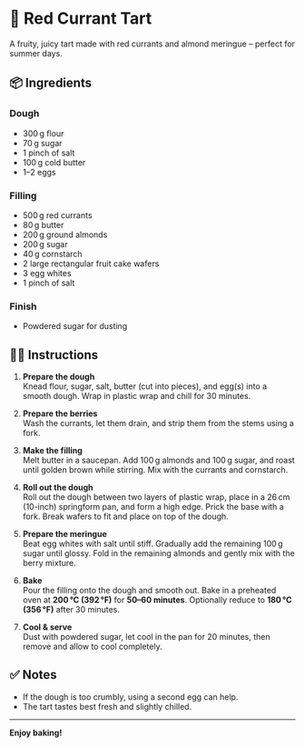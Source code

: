 # 🍒 Red Currant Tart

A fruity, juicy tart made with red currants and almond meringue – perfect for summer days.

## 📦 Ingredients

### Dough
- 300 g flour  
- 70 g sugar  
- 1 pinch of salt  
- 100 g cold butter  
- 1–2 eggs  

### Filling
- 500 g red currants  
- 80 g butter  
- 200 g ground almonds  
- 200 g sugar  
- 40 g cornstarch  
- 2 large rectangular fruit cake wafers  
- 3 egg whites  
- 1 pinch of salt  

### Finish
- Powdered sugar for dusting

## 🧑‍🍳 Instructions

1. **Prepare the dough**  
   Knead flour, sugar, salt, butter (cut into pieces), and egg(s) into a smooth dough. Wrap in plastic wrap and chill for 30 minutes.

2. **Prepare the berries**  
   Wash the currants, let them drain, and strip them from the stems using a fork.

3. **Make the filling**  
   Melt butter in a saucepan. Add 100 g almonds and 100 g sugar, and roast until golden brown while stirring. Mix with the currants and cornstarch.

4. **Roll out the dough**  
   Roll out the dough between two layers of plastic wrap, place in a 26 cm (10-inch) springform pan, and form a high edge. Prick the base with a fork. Break wafers to fit and place on top of the dough.

5. **Prepare the meringue**  
   Beat egg whites with salt until stiff. Gradually add the remaining 100 g sugar until glossy. Fold in the remaining almonds and gently mix with the berry mixture.

6. **Bake**  
   Pour the filling onto the dough and smooth out. Bake in a preheated oven at **200 °C (392 °F)** for **50–60 minutes**. Optionally reduce to **180 °C (356 °F)** after 30 minutes.

7. **Cool & serve**  
   Dust with powdered sugar, let cool in the pan for 20 minutes, then remove and allow to cool completely.

## ✅ Notes
- If the dough is too crumbly, using a second egg can help.
- The tart tastes best fresh and slightly chilled.

---

**Enjoy baking!**
